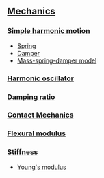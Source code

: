 ## [Mechanics](https://en.wikipedia.org/wiki/Mechanics)

### [Simple harmonic motion](https://en.wikipedia.org/wiki/Simple_harmonic_motion)

* [Spring](https://en.wikipedia.org/wiki/Spring_(device))
* [Damper](https://en.wikipedia.org/wiki/Shock_absorber)
* [Mass-spring-damper model](https://en.wikipedia.org/wiki/Mass-spring-damper_model)

### [Harmonic oscillator](https://en.wikipedia.org/wiki/Harmonic_oscillator)

### [Damping ratio](https://en.wikipedia.org/wiki/Damping_ratio)

### [Contact Mechanics](https://en.wikipedia.org/wiki/Contact_mechanics)

### [Flexural modulus](https://en.wikipedia.org/wiki/Flexural_modulus)

### [Stiffness](https://en.wikipedia.org/wiki/Stiffness)

* [Young's modulus](https://en.wikipedia.org/wiki/Young%27s_modulus)
